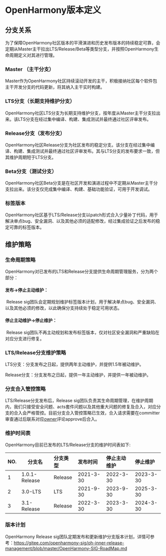 # OpenHarmony版本定义

## 分支关系

为了保障OpenHarmony社区版本的平滑演进和历史发布版本的持续稳定可靠，会定期从Master主干拉出LTS/Release/Beta等类型分支，并按照OpenHarmony生命周期定义对其进行管理。


### Master （主干分支）

Master作为OpenHarmony社区持续滚动开发的主干，积极接纳社区每个软件包主干开发分支的代码更新，将其纳入主干实时构建。

###  LTS分支（长期支持维护分支）

OpenHarmony社区LTS分支为长期支持维护分支，按年度从Master主干分支拉出来。该LTS分支在经过集中编译、构建、集成测试并最终通过社区评审发布。

### Release分支（发布分支）

OpenHarmony社区Release分支为社区发布的稳定分支。该分支在经过集中编译、构建、集成测试并最终通过社区评审发布。其与LTS分支的发布要求一致，但其维护周期短于LTS分支。

### Beta分支（测试分支）

OpenHarmony社区Beta分支是在社区开发和演进过程中不定期从Master主干分支拉出来。该分支仅完成集中编译、构建、基础功能验证，可用于开发调试。

### 标签版本

OpenHarmony社区基于LTS/Release分支以patch形式合入少量补丁代码，用于解决单点bug、安全漏洞、以及其他必须的适配修改，经过集成验证之后发布的稳定可靠的标签版本。

## 维护策略

### 生命周期策略

OpenHarmony对已发布的LTS和Release分支提供生命周期管理服务，分为两个部分：

#### 发布->停止主动维护：

​	Release sig团队会定期规划维护标签版本计划，用于解决单点bug、安全漏洞、以及其他必须的修改，以此确保分支持续处于稳定可用状态。

#### 停止主动维护->停止维护：

​	Release sig团队不再主动规划和发布标签版本，仅对社区安全漏洞和严重缺陷在对应分支进行修复。

### LTS/Release分支维护策略

LTS分支：分支发布之日起，提供两年主动维护，并提供1.5年被动维护。

Release分支：分支发布之日起，提供一年主动维护，并提供一年被动维护。

### 分支合入管控策略

LTS/Release分支发布后，Release sig团队负责其生命周期管理，在维护周期内，我们只接受安全问题、acts套件问题以及其他重大问题的修复及合入，对应分支的合入会严格管控。目前分支合入管控策略已生效，合入请求需要在committer审查通过后联系对应[owner](https://gitee.com/openharmony/community/blob/master/zh/BRANCHOWNER)评论approve后合入。

### 维护时间表

OpenHarmony目前已发布的LTS/Release分支的维护时间表如下:

| NO.  | 分支名        | 分支类型 | 发布时间  | 停止主动维护 | 停止维护  |
| :--- | ------------- | :------- | :-------- | :----------- | :-------- |
| 1    | 1.0.1-Release | Release  | 2021-3-30 | 2022-3-30    | 2023-3-30 |
| 2    | 3.0-LTS       | LTS      | 2021-9-30 | 2023-9-30    | 2025-3-30 |
| 3    | 3.1-Release   | Release  | 2022-3-30 | 2023-3-30    | 2024-3-30 |

### 版本计划

OpenHarmony Release sig团队定期发布和更新维护分支版本计划，详情可参考：https://gitee.com/openharmony-sig/oh-inner-release-management/blob/master/OpenHarmony-SIG-RoadMap.md







